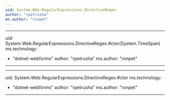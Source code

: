 ```yaml
---
uid: System.Web.RegularExpressions.DirectiveRegex
author: "rpetrusha"
ms.author: "ronpet"
---
```


---
uid: System.Web.RegularExpressions.DirectiveRegex.#ctor(System.TimeSpan)
ms.technology: 
  - "dotnet-webforms"
author: "rpetrusha"
ms.author: "ronpet"
---

---
uid: System.Web.RegularExpressions.DirectiveRegex.#ctor
ms.technology: 
  - "dotnet-webforms"
author: "rpetrusha"
ms.author: "ronpet"
---
